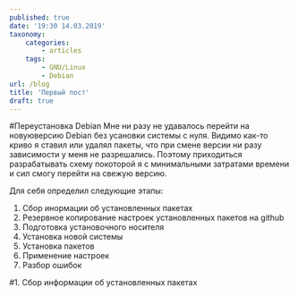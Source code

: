 ```yaml
---
published: true
date: '19:30 14.03.2019'
taxonomy:
    categories:
        - articles
    tags:
        - GNU/Linux
        - Debian
url: /blog
title: 'Первый пост'
draft: true
---
```


#Переустановка Debian
Мне ни разу не удавалось перейти на новуюверсию Debian  без усановки системы с нуля. Видимо как-то криво я ставил или удалял пакеты, что при смене версии ни разу зависимости у меня не разрешались. Поэтому приходиться разрабатывать схему покоторой я с минимальными затратами времени и сил смогу перейти на свежую версию.

Для себя определил следующие этапы:
1. Сбор инормации об установленных пакетах
2. Резервное копирование настроек установленных пакетов на github
3. Подготовка установочного носителя
4. Установка новой системы
5. Установка пакетов
6. Применение настроек
7. Разбор ошибок

#1. Сбор информации об установленных пакетах

